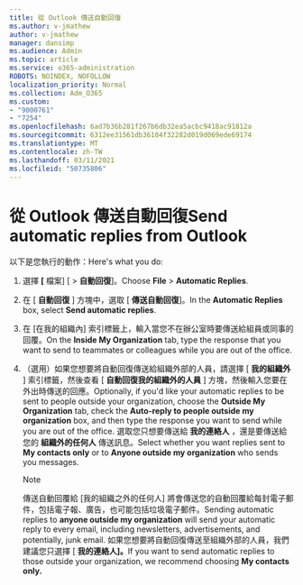 ```yaml
---
title: 從 Outlook 傳送自動回復
ms.author: v-jmathew
author: v-jmathew
manager: dansimp
ms.audience: Admin
ms.topic: article
ms.service: o365-administration
ROBOTS: NOINDEX, NOFOLLOW
localization_priority: Normal
ms.collection: Adm_O365
ms.custom:
- "9000761"
- "7254"
ms.openlocfilehash: 6ad7b36b281f267b6db32ea5acbc9418ac91812a
ms.sourcegitcommit: 6312ee31561db36104f32282d019d069ede69174
ms.translationtype: MT
ms.contentlocale: zh-TW
ms.lasthandoff: 03/11/2021
ms.locfileid: "50735806"
---
```

# <a name="send-automatic-replies-from-outlook"></a><span data-ttu-id="6fef4-102">從 Outlook 傳送自動回復</span><span class="sxs-lookup"><span data-stu-id="6fef4-102">Send automatic replies from Outlook</span></span>

<span data-ttu-id="6fef4-103">以下是您執行的動作：</span><span class="sxs-lookup"><span data-stu-id="6fef4-103">Here's what you do:</span></span>

1. <span data-ttu-id="6fef4-104">選擇 **[** 檔案] [  >  **自動回復**]。</span><span class="sxs-lookup"><span data-stu-id="6fef4-104">Choose **File** > **Automatic Replies**.</span></span>
2. <span data-ttu-id="6fef4-105">在 [ **自動回復** ] 方塊中，選取 [ **傳送自動回復**]。</span><span class="sxs-lookup"><span data-stu-id="6fef4-105">In the **Automatic Replies** box, select **Send automatic replies**.</span></span>
3. <span data-ttu-id="6fef4-106">在 [在我的組織內] 索引標籤上，輸入當您不在辦公室時要傳送給組員或同事的回覆。</span><span class="sxs-lookup"><span data-stu-id="6fef4-106">On the **Inside My Organization** tab, type the response that you want to send to teammates or colleagues while you are out of the office.</span></span>
4. <span data-ttu-id="6fef4-107">（選用）如果您想要將自動回復傳送給組織外部的人員，請選擇 [ **我的組織外** ] 索引標籤，然後查看 [ **自動回復我的組織外的人員** ] 方塊，然後輸入您要在外出時傳送的回應。</span><span class="sxs-lookup"><span data-stu-id="6fef4-107">Optionally, if you'd like your automatic replies to be sent to people outside your organization, choose the **Outside My Organization** tab, check the **Auto-reply to people outside my organization** box, and then type the response you want to send while you are out of the office.</span></span> <span data-ttu-id="6fef4-108">選取您只想要傳送給 **我的連絡人** ，還是要傳送給您的 **組織外的任何人** 傳送訊息。</span><span class="sxs-lookup"><span data-stu-id="6fef4-108">Select whether you want replies sent to **My contacts only** or to **Anyone outside my organization** who sends you messages.</span></span>

    > [!NOTE]
    > <span data-ttu-id="6fef4-109">傳送自動回覆給 [我的組織之外的任何人] 將會傳送您的自動回覆給每封電子郵件，包括電子報、廣告，也可能包括垃圾電子郵件。</span><span class="sxs-lookup"><span data-stu-id="6fef4-109">Sending automatic replies to **anyone outside my organization** will send your automatic reply to every email, including newsletters, advertisements, and potentially, junk email.</span></span> <span data-ttu-id="6fef4-110">如果您想要將自動回復傳送至組織外部的人員，我們建議您只選擇 [ **我的連絡人]。**</span><span class="sxs-lookup"><span data-stu-id="6fef4-110">If you want to send automatic replies to those outside your organization, we recommend choosing **My contacts only.**</span></span>
